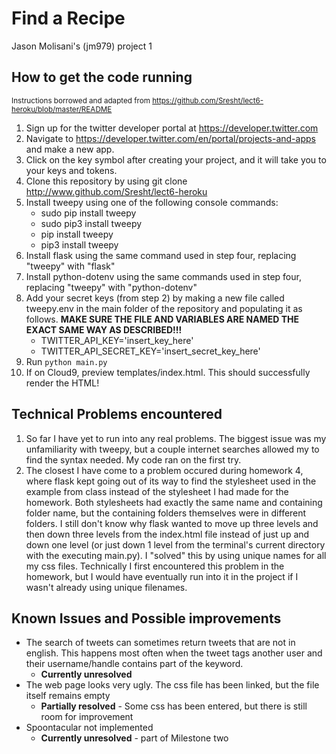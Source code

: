 # Find a Recipe
Jason Molisani's (jm979) project 1

## How to get the code running
<sup>Instructions borrowed and adapted from https://github.com/Sresht/lect6-heroku/blob/master/README</sup>  
1. Sign up for the twitter developer portal at https://developer.twitter.com
2. Navigate to https://developer.twitter.com/en/portal/projects-and-apps and make a new app.
3. Click on the key symbol after creating your project, and it will take you to your keys and tokens.
4. Clone this repository by using git clone http://www.github.com/Sresht/lect6-heroku
5. Install tweepy using one of the following console commands:
   - sudo pip install tweepy
   - sudo pip3 install tweepy
   - pip install tweepy
   - pip3 install tweepy
6. Install flask using the same command used in step four, replacing "tweepy" with "flask"
7. Install python-dotenv using the same commands used in step four, replacing "tweepy" with "python-dotenv"
8. Add your secret keys (from step 2) by making a new file called tweepy.env in the main folder of the repository and populating it as follows. **MAKE SURE THE FILE AND VARIABLES ARE NAMED THE EXACT SAME WAY AS DESCRIBED!!!**
   - TWITTER_API_KEY='insert_key_here'
   - TWITTER_API_SECRET_KEY='insert_secret_key_here'
8. Run `python main.py`
10. If on Cloud9, preview templates/index.html. This should successfully render the HTML!

## Technical Problems encountered
1. So far I have yet to run into any real problems. The biggest issue was my unfamiliarity with tweepy, but a couple internet searches allowed my to find the syntax needed. My code ran on the first try.
2. The closest I have come to a problem occured during homework 4, where flask kept going out of its way to find the stylesheet used in the example from class instead of the stylesheet I had made for the homework. Both stylesheets had exactly the same name and containing folder name, but the containing folders themselves were in different folders. I still don't know why flask wanted to move up three levels and then down three levels from the index.html file instead of just up and down one level (or just down 1 level from the terminal's current directory with the executing main.py). I "solved" this by using unique names for all my css files. Technically I first encountered this problem in the homework, but I would have eventually run into it in the project if I wasn't already using unique filenames.

## Known Issues and Possible improvements
- The search of tweets can sometimes return tweets that are not in english. This happens most often when the tweet tags another user and their username/handle contains part of the keyword.
  - **Currently unresolved**
- The web page looks very ugly. The css file has been linked, but the file itself remains empty
  - **Partially resolved** - Some css has been entered, but there is still room for improvement
- Spoontacular not implemented
  - **Currently unresolved** - part of Milestone two

